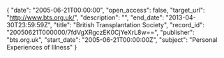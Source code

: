 {
  "date": "2005-06-21T00:00:00", 
  "open_access": false, 
  "target_url": "http://www.bts.org.uk/", 
  "description": "", 
  "end_date": "2013-04-30T23:59:59Z", 
  "title": "British Transplantation Society", 
  "record_id": "20050621T000000/7fdVgXRgczEK0CjYeXrL8w==", 
  "publisher": "bts.org.uk", 
  "start_date": "2005-06-21T00:00:00Z", 
  "subject": "Personal Experiences of Illness"
}

